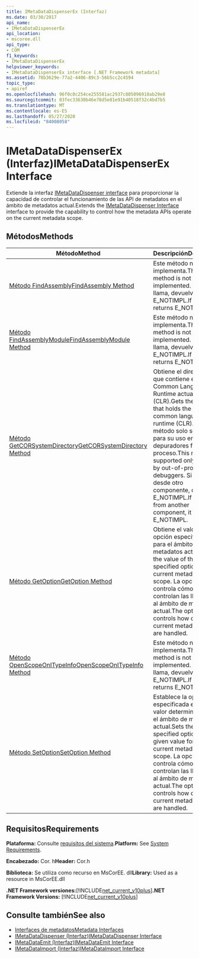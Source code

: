 ```yaml
---
title: IMetaDataDispenserEx (Interfaz)
ms.date: 03/30/2017
api_name:
- IMetaDataDispenserEx
api_location:
- mscoree.dll
api_type:
- COM
f1_keywords:
- IMetaDataDispenserEx
helpviewer_keywords:
- IMetaDataDispenserEx interface [.NET Framework metadata]
ms.assetid: 78b3629e-77a2-4406-89c3-56b5cc2c4594
topic_type:
- apiref
ms.openlocfilehash: 96f0c0c254ce255581ac2937c805096918ab29e8
ms.sourcegitcommit: 03fec33630b46e78d5e81e91b40518f32c4bd7b5
ms.translationtype: MT
ms.contentlocale: es-ES
ms.lasthandoff: 05/27/2020
ms.locfileid: "84008058"
---
```

# <a name="imetadatadispenserex-interface"></a><span data-ttu-id="a8b1c-102">IMetaDataDispenserEx (Interfaz)</span><span class="sxs-lookup"><span data-stu-id="a8b1c-102">IMetaDataDispenserEx Interface</span></span>
<span data-ttu-id="a8b1c-103">Extiende la interfaz [IMetaDataDispenser interface](imetadatadispenser-interface.md) para proporcionar la capacidad de controlar el funcionamiento de las API de metadatos en el ámbito de metadatos actual.</span><span class="sxs-lookup"><span data-stu-id="a8b1c-103">Extends the [IMetaDataDispenser Interface](imetadatadispenser-interface.md) interface to provide the capability to control how the metadata APIs operate on the current metadata scope.</span></span>  
  
## <a name="methods"></a><span data-ttu-id="a8b1c-104">Métodos</span><span class="sxs-lookup"><span data-stu-id="a8b1c-104">Methods</span></span>  
  
|<span data-ttu-id="a8b1c-105">Método</span><span class="sxs-lookup"><span data-stu-id="a8b1c-105">Method</span></span>|<span data-ttu-id="a8b1c-106">Descripción</span><span class="sxs-lookup"><span data-stu-id="a8b1c-106">Description</span></span>|  
|------------|-----------------|  
|[<span data-ttu-id="a8b1c-107">Método FindAssembly</span><span class="sxs-lookup"><span data-stu-id="a8b1c-107">FindAssembly Method</span></span>](imetadatadispenserex-findassembly-method.md)|<span data-ttu-id="a8b1c-108">Este método no se implementa.</span><span class="sxs-lookup"><span data-stu-id="a8b1c-108">This method is not implemented.</span></span> <span data-ttu-id="a8b1c-109">Si se llama, devuelve E_NOTIMPL.</span><span class="sxs-lookup"><span data-stu-id="a8b1c-109">If called, it returns E_NOTIMPL.</span></span>|  
|[<span data-ttu-id="a8b1c-110">Método FindAssemblyModule</span><span class="sxs-lookup"><span data-stu-id="a8b1c-110">FindAssemblyModule Method</span></span>](imetadatadispenserex-findassemblymodule-method.md)|<span data-ttu-id="a8b1c-111">Este método no se implementa.</span><span class="sxs-lookup"><span data-stu-id="a8b1c-111">This method is not implemented.</span></span> <span data-ttu-id="a8b1c-112">Si se llama, devuelve E_NOTIMPL.</span><span class="sxs-lookup"><span data-stu-id="a8b1c-112">If called, it returns E_NOTIMPL.</span></span>|  
|[<span data-ttu-id="a8b1c-113">Método GetCORSystemDirectory</span><span class="sxs-lookup"><span data-stu-id="a8b1c-113">GetCORSystemDirectory Method</span></span>](imetadatadispenserex-getcorsystemdirectory-method.md)|<span data-ttu-id="a8b1c-114">Obtiene el directorio que contiene el Common Language Runtime actual (CLR).</span><span class="sxs-lookup"><span data-stu-id="a8b1c-114">Gets the directory that holds the current common language runtime (CLR).</span></span> <span data-ttu-id="a8b1c-115">Este método solo se admite para su uso en depuradores fuera de proceso.</span><span class="sxs-lookup"><span data-stu-id="a8b1c-115">This method is supported only for use by out-of-process debuggers.</span></span> <span data-ttu-id="a8b1c-116">Si se llama desde otro componente, devolverá E_NOTIMPL.</span><span class="sxs-lookup"><span data-stu-id="a8b1c-116">If called from another component, it will return E_NOTIMPL.</span></span>|  
|[<span data-ttu-id="a8b1c-117">Método GetOption</span><span class="sxs-lookup"><span data-stu-id="a8b1c-117">GetOption Method</span></span>](imetadatadispenserex-getoption-method.md)|<span data-ttu-id="a8b1c-118">Obtiene el valor de la opción especificada para el ámbito de metadatos actual.</span><span class="sxs-lookup"><span data-stu-id="a8b1c-118">Gets the value of the specified option for the current metadata scope.</span></span> <span data-ttu-id="a8b1c-119">La opción controla cómo se controlan las llamadas al ámbito de metadatos actual.</span><span class="sxs-lookup"><span data-stu-id="a8b1c-119">The option controls how calls to the current metadata scope are handled.</span></span>|  
|[<span data-ttu-id="a8b1c-120">Método OpenScopeOnITypeInfo</span><span class="sxs-lookup"><span data-stu-id="a8b1c-120">OpenScopeOnITypeInfo Method</span></span>](imetadatadispenserex-openscopeonitypeinfo-method.md)|<span data-ttu-id="a8b1c-121">Este método no se implementa.</span><span class="sxs-lookup"><span data-stu-id="a8b1c-121">This method is not implemented.</span></span> <span data-ttu-id="a8b1c-122">Si se llama, devuelve E_NOTIMPL.</span><span class="sxs-lookup"><span data-stu-id="a8b1c-122">If called, it returns E_NOTIMPL.</span></span>|  
|[<span data-ttu-id="a8b1c-123">Método SetOption</span><span class="sxs-lookup"><span data-stu-id="a8b1c-123">SetOption Method</span></span>](imetadatadispenserex-setoption-method.md)|<span data-ttu-id="a8b1c-124">Establece la opción especificada en un valor determinado para el ámbito de metadatos actual.</span><span class="sxs-lookup"><span data-stu-id="a8b1c-124">Sets the specified option to a given value for the current metadata scope.</span></span> <span data-ttu-id="a8b1c-125">La opción controla cómo se controlan las llamadas al ámbito de metadatos actual.</span><span class="sxs-lookup"><span data-stu-id="a8b1c-125">The option controls how calls to the current metadata scope are handled.</span></span>|  
  
## <a name="requirements"></a><span data-ttu-id="a8b1c-126">Requisitos</span><span class="sxs-lookup"><span data-stu-id="a8b1c-126">Requirements</span></span>  
 <span data-ttu-id="a8b1c-127">**Plataforma:** Consulte [requisitos del sistema](../../get-started/system-requirements.md).</span><span class="sxs-lookup"><span data-stu-id="a8b1c-127">**Platform:** See [System Requirements](../../get-started/system-requirements.md).</span></span>  
  
 <span data-ttu-id="a8b1c-128">**Encabezado:** Cor. h</span><span class="sxs-lookup"><span data-stu-id="a8b1c-128">**Header:** Cor.h</span></span>  
  
 <span data-ttu-id="a8b1c-129">**Biblioteca:** Se utiliza como recurso en MsCorEE. dll</span><span class="sxs-lookup"><span data-stu-id="a8b1c-129">**Library:** Used as a resource in MsCorEE.dll</span></span>  
  
 <span data-ttu-id="a8b1c-130">**.NET Framework versiones:**[!INCLUDE[net_current_v10plus](../../../../includes/net-current-v10plus-md.md)]</span><span class="sxs-lookup"><span data-stu-id="a8b1c-130">**.NET Framework Versions:** [!INCLUDE[net_current_v10plus](../../../../includes/net-current-v10plus-md.md)]</span></span>  
  
## <a name="see-also"></a><span data-ttu-id="a8b1c-131">Consulte también</span><span class="sxs-lookup"><span data-stu-id="a8b1c-131">See also</span></span>

- [<span data-ttu-id="a8b1c-132">Interfaces de metadatos</span><span class="sxs-lookup"><span data-stu-id="a8b1c-132">Metadata Interfaces</span></span>](metadata-interfaces.md)
- [<span data-ttu-id="a8b1c-133">IMetaDataDispenser (Interfaz)</span><span class="sxs-lookup"><span data-stu-id="a8b1c-133">IMetaDataDispenser Interface</span></span>](imetadatadispenser-interface.md)
- [<span data-ttu-id="a8b1c-134">IMetaDataEmit (Interfaz)</span><span class="sxs-lookup"><span data-stu-id="a8b1c-134">IMetaDataEmit Interface</span></span>](imetadataemit-interface.md)
- [<span data-ttu-id="a8b1c-135">IMetaDataImport (Interfaz)</span><span class="sxs-lookup"><span data-stu-id="a8b1c-135">IMetaDataImport Interface</span></span>](imetadataimport-interface.md)
